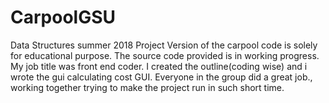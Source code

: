 # CarpoolGSU
Data Structures summer 2018 Project 
Version of the carpool code is solely for educational purpose.
The source code provided is in working progress. 
My job title was front end coder. I created the outline(coding wise) and i wrote the gui calculating cost GUI. 
Everyone in the group did a great job., working together trying to make the project run in such short time. 
